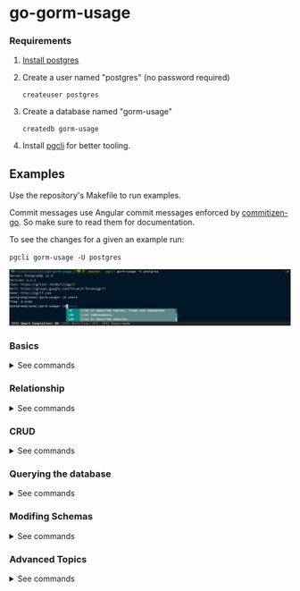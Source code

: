 # go-gorm-usage

### Requirements

1. [Install postgres](https://www.postgresql.org/download/)
2. Create a user named "postgres" (no password required)

   ```
   createuser postgres
   ```

3. Create a database named "gorm-usage"

   ```
   createdb gorm-usage
   ```

4. Install [pgcli](https://www.pgcli.com/) for better tooling.

## Examples

Use the repository's Makefile to run examples.

Commit messages use Angular commit messages enforced by [commitizen-go](https://github.com/lintingzhen/commitizen-go). So make sure to read them for documentation.

To see the changes for a given an example run:

`pgcli gorm-usage -U postgres`

![pgcli screenshot](./docs/pgcli.png)

### Basics

<details>
  <summary>See commands</summary>

```makefile
make connection # connect to database
make table # create database table
make model # create gorm.Model
make record # create database record
make fields # create table fields with specified type and size
make increment # create auto incrementing field
make transient # create temporary field
make query # query "first" or "last" name (e.g., make query query=last)
make update # perform record update
make delete # delete record
make unique # create unique field
make index # create unique index
make required # disable null fields
make default # provide default field value
make primary # create primary key
make rename_column # rename column
make embedding # embedd child objects
make index_call # call index and remove index functions
```

<img src="./docs/tags.png" height=300/>

</details>

### Relationship

<details>
  <summary>See commands</summary>

```makefile
make one_to_one # make a one to one relationship
make foreign_key # make foreign key constraint and cascade the record on delete/update
make one_to_many # make a one to many relationship
make many_to_many # make a many to many relationship
make polymorphic # make polymorphic relationship
```

Gorm also allows you to make assiociations bewteen tables using
the association accessor methods, meaning you aren't limited to
just using gorms conventions or struct tags.

[See Associations](https://gorm.io/docs/associations.html)

<img src="./docs/assoc.png" height=300/>

</details>

### CRUD

<details>
  <summary>See commands</summary>

```makefile
make create_task
make update_task
make update_columns
make batch_update
make delete_task
make transactions
```

</details>

### Querying the database

<details>
  <summary>See commands</summary>

```

```

</details>

### Modifing Schemas

<details>
  <summary>See commands</summary>

```

```

</details>

### Advanced Topics

<details>
  <summary>See commands</summary>

```

```

</details>
